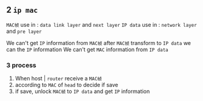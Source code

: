 ## 2 `ip mac` 
`MAC帧` use in : `data link layer` and `next layer` 
`IP data` use in : `network layer` and `pre layer` 

We can't get `IP` information from `MAC帧` 
after `MAC帧` transform to `IP data`  we can the `IP` information
We can't get `MAC` information from `IP data` 

### 3  process
1. When host | `router` receive a `MAC帧` 
2. according to `MAC` of `head` to decide if save
3. if save, unlock `MAC帧` to `IP data` and get `IP` information
